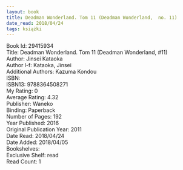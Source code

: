 ```yaml
---
layout: book
title: Deadman Wonderland. Tom 11 (Deadman Wonderland,  no. 11)
date_read: 2018/04/24
tags: książki
---
```


Book Id: 29415934<br />
Title: Deadman Wonderland. Tom 11 (Deadman Wonderland, #11)<br />
Author: Jinsei Kataoka<br />
Author l-f: Kataoka, Jinsei<br />
Additional Authors: Kazuma Kondou<br />
ISBN: <br />
ISBN13: 9788364508271<br />
My Rating: 0<br />
Average Rating: 4.32<br />
Publisher: Waneko<br />
Binding: Paperback<br />
Number of Pages: 192<br />
Year Published: 2016<br />
Original Publication Year: 2011<br />
Date Read: 2018/04/24<br />
Date Added: 2018/04/05<br />
Bookshelves: <br />
Exclusive Shelf: read<br />
Read Count: 1<br />


